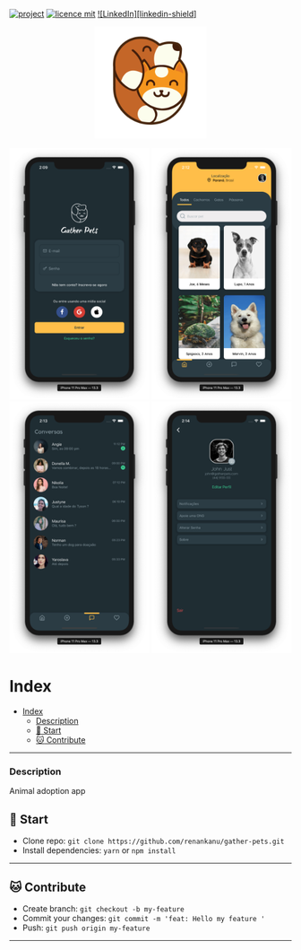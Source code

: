 [![project](https://img.shields.io/badge/renankanu-gather--pets-yellow)](https://github.com/renankanu/gather-pets) [![licence mit](https://img.shields.io/github/license/renankanu/gather-pets)](https://github.com/renankanu/gather-pets/blob/master/LICENSE) [![LinkedIn][linkedin-shield]](https://www.linkedin.com/in/renansantosbr/)

<p align="center">
  <img alt="Logo do projeto" width="200px" src="./src/assets/images/logo.png" />
</p>

<div align="center" styles="flex-direction: row;">
  <img alt="GatherPets" title="#screen" width="250px" src="./src/assets/prints/login.png" />
  <img alt="GatherPets" title="#screen" width="250px" src="./src/assets/prints/home.png" />
  <img alt="GatherPets" title="#screen" width="250px" src="./src/assets/prints/chat.png" />
  <img alt="GatherPets" title="#screen" width="250px" src="./src/assets/prints/profile.png" />
 </div>


# Index

- [Index](#index)
    - [Description](#description)
  - [:dog: Start](#dog-start)
  - [:cat: Contribute](#cat-contribute)

---

### Description

Animal adoption app

## :dog: Start

- Clone repo: `git clone https://github.com/renankanu/gather-pets.git`
- Install dependencies: `yarn` or `npm install` 

---

## :cat: Contribute

- Create branch: `git checkout -b my-feature`
- Commit your changes: `git commit -m 'feat: Hello my feature '`
- Push: `git push origin my-feature`

---
